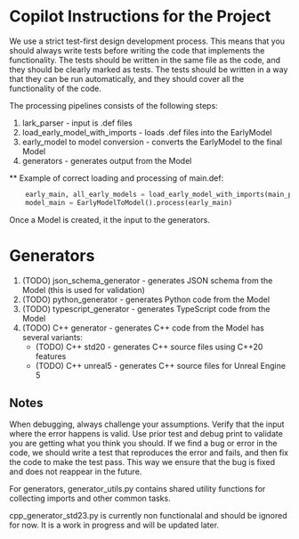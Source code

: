 # Copilot Instructions for the Project
We use a strict test-first design development process. This means that you should always write tests before writing the code that implements the functionality.
The tests should be written in the same file as the code, and they should be clearly marked as tests. The tests should be written in a way that they can be run automatically, and they should cover all the functionality of the code.

The processing pipelines consists of the following steps:
1. lark_parser - input is .def files
2. load_early_model_with_imports - loads .def files into the EarlyModel
3. early_model to model conversion - converts the EarlyModel to the final Model
4. generators - generates output from the Model

** Example of correct loading and processing of main.def:
```python
    early_main, all_early_models = load_early_model_with_imports(main_path)
    model_main = EarlyModelToModel().process(early_main)

```

Once a Model is created, it the input to the generators.

# Generators
1. (TODO) json_schema_generator - generates JSON schema from the Model (this is used for validation)
2. (TODO) python_generator - generates Python code from the Model
3. (TODO) typescript_generator - generates TypeScript code from the Model
4. (TODO) C++ generator - generates C++ code from the Model has several variants:
   - (TODO) C++ std20 - generates C++ source files using C++20 features
   - (TODO) C++ unreal5 - generates C++ source files for Unreal Engine 5

## Notes
When debugging, always challenge your assumptions. Verify that the input where the error happens is valid. Use prior test and debug print to validate you are getting what you think you should.
If we find a bug or error in the code, we should write a test that reproduces the error and fails, and then fix the code to make the test pass. This way we ensure that the bug is fixed and does not reappear in the future.

For generators, generator_utils.py contains shared utility functions for collecting imports and other common tasks.

cpp_generator_std23.py is currently non functionalal and should be ignored for now. It is a work in progress and will be updated later.